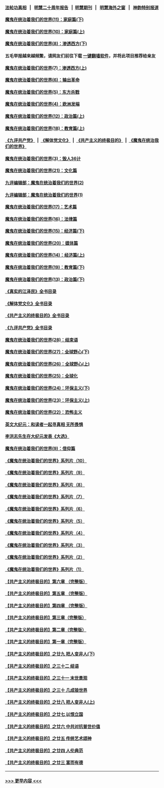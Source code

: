 #### [法轮功真相](https://github.com/gfw-breaker/truth/blob/master/README.md?t=0) &nbsp;&nbsp;|&nbsp;&nbsp; [明慧二十周年报告](https://github.com/gfw-breaker/mh-reports/blob/master/README.md?t=0) &nbsp;&nbsp;|&nbsp;&nbsp;[明慧期刊](https://github.com/gfw-breaker/mh-qikan) &nbsp;&nbsp;|&nbsp;&nbsp; [明慧海外之窗](https://github.com/gfw-breaker/mh-news/blob/master/README.md?t=0) &nbsp;&nbsp;|&nbsp;&nbsp; [神韵特别报道](https://github.com/gfw-breaker/mh-news/blob/master/shenyun.md?t=0)
#### [魔鬼在统治着我们的世界(11)：家庭篇(下)](../pages/nsc422/n10440961.md?t=12062101) 
#### [魔鬼在统治着我们的世界(10)：家庭篇(上)](../pages/nsc422/n10435448.md?t=12062101) 
#### [魔鬼在统治着我们的世界(8)：渗透西方(下)](../pages/nsc422/n10429603.md?t=12062101) 
#### 五毛举报越来越频繁，请网友们前往下载 [一键翻墙软件](https://github.com/gfw-breaker/ssr-accounts)，并将此项目推荐给亲友
#### [魔鬼在统治着我们的世界(7)：渗透西方(上)](../pages/nsc422/n10426013.md?t=12062101) 
#### [魔鬼在统治着我们的世界(6)：输出革命](../pages/nsc422/n10421536.md?t=12062101) 
#### [魔鬼在统治着我们的世界(5)：东方杀戮](../pages/nsc422/n10417707.md?t=12062101) 
#### [魔鬼在统治着我们的世界(4)：欧洲发端](../pages/nsc422/n10414890.md?t=12062101) 
#### [魔鬼在统治着我们的世界(12)：政治篇(上)](../pages/nsc422/n10444576.md?t=12062101) 
#### [魔鬼在统治着我们的世界(18)：教育篇(上)](../pages/nsc422/n10526970.md?t=12062101) 
#### [《九评共产党》](https://github.com/begood0513/9ping.md/blob/master/README.md) &nbsp;|&nbsp; [《解体党文化》](../../../../jtdwh.md/blob/master/README.md)  &nbsp;|&nbsp; [《共产主义的终极目的》](../../../../gczydzjmd.md/blob/master/README.md) &nbsp;|&nbsp; [《魔鬼在统治我们的世界》](../../../../mgztzwmdsj.md/blob/master/README.md) 
#### [魔鬼在统治着我们的世界(3)：毁人36计](../pages/nsc422/n10411583.md?t=12062101) 
#### [魔鬼在统治着我们的世界(21)：文化篇](../pages/nsc422/n10597706.md?t=12062101) 
#### [九评编辑部：魔鬼在统治着我们的世界(2)](../pages/nsc422/n10410036.md?t=12062101) 
#### [九评编辑部：魔鬼在统治着我们的世界(1)](../pages/nsc422/n10406825.md?t=12062101) 
#### [魔鬼在统治着我们的世界(17)：艺术篇](../pages/nsc422/n10499093.md?t=12062101) 
#### [魔鬼在统治着我们的世界(16)：法律篇](../pages/nsc422/n10485969.md?t=12062101) 
#### [魔鬼在统治着我们的世界(15)：经济篇(下)](../pages/nsc422/n10469975.md?t=12062101) 
#### [魔鬼在统治着我们的世界(20)：媒体篇](../pages/nsc422/n10586579.md?t=12062101) 
#### [魔鬼在统治着我们的世界(14)：经济篇(上)](../pages/nsc422/n10457370.md?t=12062101) 
#### [魔鬼在统治着我们的世界(19)：教育篇(下)](../pages/nsc422/n10564808.md?t=12062101) 
#### [魔鬼在统治着我们的世界(13)：政治篇(下)](../pages/nsc422/n10448270.md?t=12062101) 
#### [《真实的江泽民》全书目录](../pages/nsc422/n13721399.md?t=12062101) 
#### [《解体党文化》全书目录](../pages/nsc422/n13721157.md?t=12062101) 
#### [《共产主义的终极目的》全书目录](../pages/nsc422/n13721048.md?t=12062101) 
#### [《九评共产党》全书目录](../pages/nsc422/n13708085.md?t=12062101) 
#### [魔鬼在统治着我们的世界(28)：结束语](../pages/nsc422/n10936246.md?t=12062101) 
#### [魔鬼在统治着我们的世界(27)：全球野心(下)](../pages/nsc422/n10928319.md?t=12062101) 
#### [魔鬼在统治着我们的世界(26)：全球野心(上)](../pages/nsc422/n10900318.md?t=12062101) 
#### [魔鬼在统治着我们的世界(25)：全球化](../pages/nsc422/n10788205.md?t=12062101) 
#### [魔鬼在统治着我们的世界(24)：环保主义(下)](../pages/nsc422/n10695307.md?t=12062101) 
#### [魔鬼在统治着我们的世界(23)：环保主义(上)](../pages/nsc422/n10688613.md?t=12062101) 
#### [魔鬼在统治着我们的世界(22)：恐怖主义](../pages/nsc422/n10614727.md?t=12062101) 
#### [英文大纪元：和读者一起寻真相 无所畏惧](../pages/nsc422/n12542027.md?t=12062101) 
#### [李洪志先生在大纪元发表《大选》](../pages/nsc422/n12534746.md?t=12062101) 
#### [魔鬼在统治着我们的世界(9)：信仰篇](../pages/nsc422/n10432159.md?t=12062101) 
#### [《魔鬼在统治着我们的世界》系列片（10）](../pages/nsc422/n12292670.md?t=12062101) 
#### [《魔鬼在统治着我们的世界》系列片（9）](../pages/nsc422/n12290859.md?t=12062101) 
#### [《魔鬼在统治着我们的世界》系列片（8）](../pages/nsc422/n12287445.md?t=12062101) 
#### [《魔鬼在统治着我们的世界》系列片（7）](../pages/nsc422/n12283425.md?t=12062101) 
#### [《魔鬼在统治着我们的世界》系列片（6）](../pages/nsc422/n12282314.md?t=12062101) 
#### [《魔鬼在统治着我们的世界》系列片（5）](../pages/nsc422/n12281419.md?t=12062101) 
#### [《魔鬼在统治着我们的世界》系列片（4）](../pages/nsc422/n12274024.md?t=12062101) 
#### [《魔鬼在统治着我们的世界》系列片（3）](../pages/nsc422/n12271322.md?t=12062101) 
#### [《魔鬼在统治着我们的世界》系列片（2）](../pages/nsc422/n12269049.md?t=12062101) 
#### [《魔鬼在统治着我们的世界》系列片（1）](../pages/nsc422/n12267575.md?t=12062101) 
#### [【共产主义的终极目的】第六章 （完整版）](../pages/nsc422/n11428913.md?t=12062101) 
#### [【共产主义的终极目的】第五章 （完整版）](../pages/nsc422/n11428912.md?t=12062101) 
#### [【共产主义的终极目的】第四章 （完整版）](../pages/nsc422/n11428907.md?t=12062101) 
#### [【共产主义的终极目的】第三章（完整版）](../pages/nsc422/n11428848.md?t=12062101) 
#### [【共产主义的终极目的】第二章（完整版）](../pages/nsc422/n11428831.md?t=12062101) 
#### [【共产主义的终极目的】第一章（完整版）](../pages/nsc422/n11417651.md?t=12062101) 
#### [【共产主义的终极目的】之廿九 把人变非人(下)](../pages/nsc422/n11344140.md?t=12062101) 
#### [【共产主义的终极目的】之三十二 结语](../pages/nsc422/n11360535.md?t=12062101) 
#### [【共产主义的终极目的】之三十一 末世景观](../pages/nsc422/n11351129.md?t=12062101) 
#### [【共产主义的终极目的】之三十 几成狼世界](../pages/nsc422/n11348280.md?t=12062101) 
#### [【共产主义的终极目的】之廿八 把人变非人(上)](../pages/nsc422/n11340492.md?t=12062101) 
#### [【共产主义的终极目的】之廿七 以恨立国](../pages/nsc422/n11336944.md?t=12062101) 
#### [【共产主义的终极目的】之廿六 中共对抗普世价值](../pages/nsc422/n11324785.md?t=12062101) 
#### [【共产主义的终极目的】之廿五 传统艺术颂神](../pages/nsc422/n11296396.md?t=12062101) 
#### [【共产主义的终极目的】之廿四 人伦典范](../pages/nsc422/n11296397.md?t=12062101) 
#### [【共产主义的终极目的】之廿三 富而有德](../pages/nsc422/n11283598.md?t=12062101) 

----
#### [ >>> 更早内容 <<< ](../indexes/nsc422-earlier.md)

